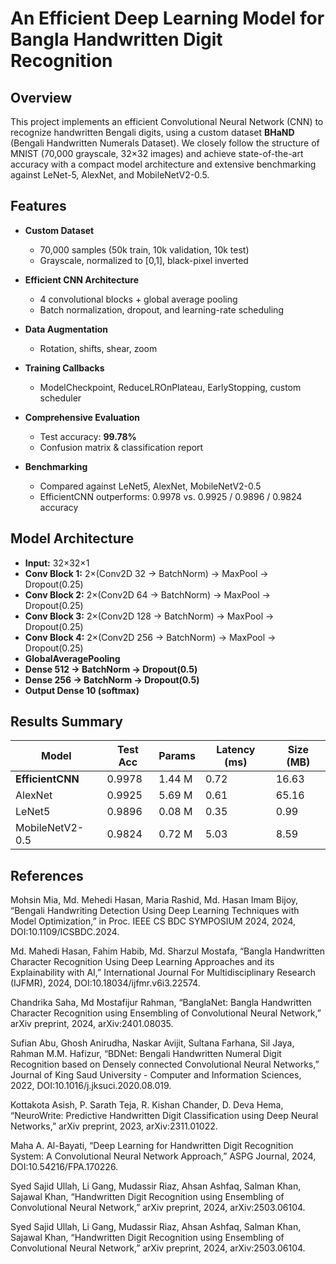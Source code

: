 # An Efficient Deep Learning Model for Bangla Handwritten Digit Recognition

## Overview

This project implements an efficient Convolutional Neural Network (CNN) to recognize handwritten Bengali digits, using a custom dataset **BHaND** (Bengali Handwritten Numerals Dataset). We closely follow the structure of MNIST (70,000 grayscale, 32×32 images) and achieve state-of-the-art accuracy with a compact model architecture and extensive benchmarking against LeNet-5, AlexNet, and MobileNetV2-0.5.

## Features

* **Custom Dataset**

  * 70,000 samples (50k train, 10k validation, 10k test)
  * Grayscale, normalized to \[0,1], black-pixel inverted
* **Efficient CNN Architecture**

  * 4 convolutional blocks + global average pooling
  * Batch normalization, dropout, and learning-rate scheduling
* **Data Augmentation**

  * Rotation, shifts, shear, zoom
* **Training Callbacks**

  * ModelCheckpoint, ReduceLROnPlateau, EarlyStopping, custom scheduler
* **Comprehensive Evaluation**

  * Test accuracy: **99.78%**
  * Confusion matrix & classification report
* **Benchmarking**

  * Compared against LeNet5, AlexNet, MobileNetV2-0.5
  * EfficientCNN outperforms: 0.9978 vs. 0.9925 / 0.9896 / 0.9824 accuracy


## Model Architecture

* **Input:** 32×32×1
* **Conv Block 1:** 2×(Conv2D 32 → BatchNorm) → MaxPool → Dropout(0.25)
* **Conv Block 2:** 2×(Conv2D 64 → BatchNorm) → MaxPool → Dropout(0.25)
* **Conv Block 3:** 2×(Conv2D 128 → BatchNorm) → MaxPool → Dropout(0.25)
* **Conv Block 4:** 2×(Conv2D 256 → BatchNorm) → MaxPool → Dropout(0.25)
* **GlobalAveragePooling**
* **Dense 512 → BatchNorm → Dropout(0.5)**
* **Dense 256 → BatchNorm → Dropout(0.5)**
* **Output Dense 10 (softmax)**

## Results Summary

| Model            | Test Acc | Params | Latency (ms) | Size (MB) |
| ---------------- | -------- | ------ | ------------ | --------- |
| **EfficientCNN** | 0.9978   | 1.44 M | 0.72         | 16.63     |
| AlexNet          | 0.9925   | 5.69 M | 0.61         | 65.16     |
| LeNet5           | 0.9896   | 0.08 M | 0.35         | 0.99      |
| MobileNetV2-0.5  | 0.9824   | 0.72 M | 5.03         | 8.59      |


## References

Mohsin Mia, Md. Mehedi Hasan, Maria Rashid, Md. Hasan Imam Bijoy, “Bengali Handwriting Detection Using Deep Learning Techniques with Model Optimization,” in Proc. IEEE CS BDC SYMPOSIUM 2024, 2024, DOI:10.1109/ICSBDC.2024.

Md. Mahedi Hasan, Fahim Habib, Md. Sharzul Mostafa, “Bangla Handwritten Character Recognition Using Deep Learning Approaches and its Explainability with AI,” International Journal For Multidisciplinary Research (IJFMR), 2024, DOI:10.18034/ijfmr.v6i3.22574.

Chandrika Saha, Md Mostafijur Rahman, “BanglaNet: Bangla Handwritten Character Recognition using Ensembling of Convolutional Neural Network,” arXiv preprint, 2024, arXiv:2401.08035.

Sufian Abu, Ghosh Anirudha, Naskar Avijit, Sultana Farhana, Sil Jaya, Rahman M.M. Hafizur, “BDNet: Bengali Handwritten Numeral Digit Recognition based on Densely connected Convolutional Neural Networks,” Journal of King Saud University - Computer and Information Sciences, 2022, DOI:10.1016/j.jksuci.2020.08.019.

Kottakota Asish, P. Sarath Teja, R. Kishan Chander, D. Deva Hema, “NeuroWrite: Predictive Handwritten Digit Classification using Deep Neural Networks,” arXiv preprint, 2023, arXiv:2311.01022.

Maha A. Al-Bayati, “Deep Learning for Handwritten Digit Recognition System: A Convolutional Neural Network Approach,” ASPG Journal, 2024, DOI:10.54216/FPA.170226.

Syed Sajid Ullah, Li Gang, Mudassir Riaz, Ahsan Ashfaq, Salman Khan, Sajawal Khan, “Handwritten Digit Recognition using Ensembling of Convolutional Neural Network,” arXiv preprint, 2024, arXiv:2503.06104.



Syed Sajid Ullah, Li Gang, Mudassir Riaz, Ahsan Ashfaq, Salman Khan, Sajawal Khan, “Handwritten Digit Recognition using Ensembling of Convolutional Neural Network,” arXiv preprint, 2024, arXiv:2503.06104.



